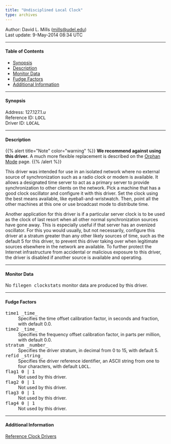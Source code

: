 ```yaml
---
title: "Undisciplined Local Clock"
type: archives
---
```


Author: David L. Mills (mills@udel.edu)  
Last update: 9-May-2014 08:34 UTC

* * *

#### Table of Contents

*   [Synopsis](/archives/drivers/driver1/#synopsis)
*   [Description](/archives/drivers/driver1/#description)
*   [Monitor Data](/archives/drivers/driver1/#monitor-data)
*   [Fudge Factors](/archives/drivers/driver1/#fudge-factors)
*   [Additional Information](/archives/drivers/driver1/#additional-information)

* * *

#### Synopsis

Address: 127.127.1._u_  
Reference ID: <tt>LOCL</tt>  
Driver ID: <tt>LOCAL</tt>

* * *

#### Description

{{% alert title="Note" color="warning" %}} 
**We recommend against using this driver.** A much more flexible replacement is described on the [Orphan Mode](/archives/4.2.8-series/orphan) page.
{{% /alert %}}

This driver was intended for use in an isolated network where no external source of synchronization such as a radio clock or modem is available. It allows a designated time server to act as a primary server to provide synchronization to other clients on the network. Pick a machine that has a good clock oscillator and configure it with this driver. Set the clock using the best means available, like eyeball-and-wristwatch. Then, point all the other machines at this one or use broadcast mode to distribute time.

Another application for this driver is if a particular server clock is to be used as the clock of last resort when all other normal synchronization sources have gone away. This is especially useful if that server has an ovenized oscillator. For this you would usually, but not necessarily, configure this driver at a stratum greater than any other likely sources of time, such as the default 5 for this driver, to prevent this driver taking over when legitimate sources elsewhere in the network are available. To further protect the Internet infrastructure from accidental or malicious exposure to this driver, the driver is disabled if another source is available and operating.

* * *

#### Monitor Data

No <tt>filegen clockstats</tt> monitor data are produced by this driver.

* * *

#### Fudge Factors

<dl>

<dt><tt>time1 _time_</tt></dt>

<dd>Specifies the time offset calibration factor, in seconds and fraction, with default 0.0.</dd>

<dt><tt>time2 _time_</tt></dt>

<dd>Specifies the frequency offset calibration factor, in parts per million, with default 0.0.</dd>

<dt><tt>stratum _number_</tt></dt>

<dd>Specifies the driver stratum, in decimal from 0 to 15, with default 5.</dd>

<dt><tt>refid _string_</tt></dt>

<dd>Specifies the driver reference identifier, an ASCII string from one to four characters, with default <tt>LOCL</tt>.</dd>

<dt><tt>flag1 0 | 1</tt></dt>

<dd>Not used by this driver.</dd>

<dt><tt>flag2 0 | 1</tt></dt>

<dd>Not used by this driver.</dd>

<dt><tt>flag3 0 | 1</tt></dt>

<dd>Not used by this driver.</dd>

<dt><tt>flag4 0 | 1</tt></dt>

<dd>Not used by this driver.</dd>

</dl>

* * *

#### Additional Information

[Reference Clock Drivers](/archives/4.2.8-series/refclock)
